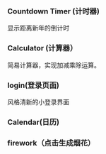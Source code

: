 ### Countdown Timer (计时器)
显示距离新年的倒计时

### Calculator (计算器）
简易计算器，实现加减乘除运算。

### login(登录页面)
风格清新的小登录界面

### Calendar(日历)

### firework（点击生成烟花）
